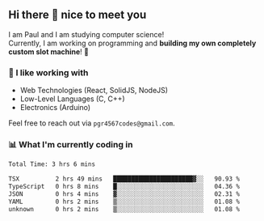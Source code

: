 ## Hi there 👋 nice to meet you

I am Paul and I am studying computer science!  
Currently, I am working on programming and **building my own completely custom slot machine**! 🎰

### 🔭 I like working with
- Web Technologies (React, SolidJS, NodeJS)
- Low-Level Languages (C, C++)
- Electronics (Arduino)

Feel free to reach out via `pgr4567codes@gmail.com`.

### 📊 What I'm currently coding in
<!--START_SECTION:waka-->

```txt
Total Time: 3 hrs 6 mins

TSX          2 hrs 49 mins   ██████████████████████▓░░   90.93 %
TypeScript   0 hrs 8 mins    █░░░░░░░░░░░░░░░░░░░░░░░░   04.36 %
JSON         0 hrs 4 mins    ▓░░░░░░░░░░░░░░░░░░░░░░░░   02.31 %
YAML         0 hrs 2 mins    ▒░░░░░░░░░░░░░░░░░░░░░░░░   01.08 %
unknown      0 hrs 2 mins    ▒░░░░░░░░░░░░░░░░░░░░░░░░   01.08 %
```

<!--END_SECTION:waka-->
